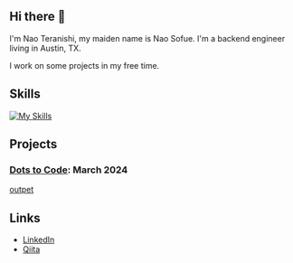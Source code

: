 ## Hi there 👋
I'm Nao Teranishi, my maiden name is Nao Sofue.
I'm a backend engineer living in Austin, TX.

I work on some projects in my free time.

## Skills
[![My Skills](https://skillicons.dev/icons?i=php,aws,jenkins,docker,python,js,ts,vue,html,css,sass,firebase)](https://www.linkedin.com/in/nao-teranishi)

## Projects

### [Dots to Code](https://twitter.com/dots_to_code): March 2024
[outpet](https://github.com/hapihapi-hackathon/outpet)


## Links
- [LinkedIn](www.linkedin.com/in/nao-teranishi)
- [Qiita](https://qiita.com/hanaosan)


<!--
**hanaosan/hanaosan** is a ✨ _special_ ✨ repository because its `README.md` (this file) appears on your GitHub profile.

Here are some ideas to get you started:

- 🔭 I’m currently working on ...
- 🌱 I’m currently learning ...
- 👯 I’m looking to collaborate on ...
- 🤔 I’m looking for help with ...
- 💬 Ask me about ...
- 📫 How to reach me: ...
- 😄 Pronouns: ...
- ⚡ Fun fact: ...
-->
